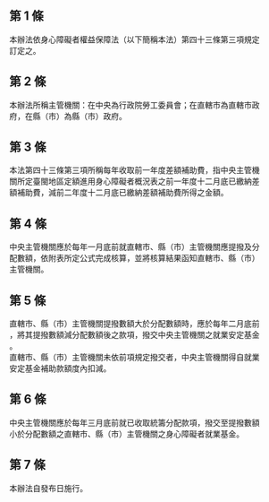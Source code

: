 第 1 條
-------
本辦法依身心障礙者權益保障法（以下簡稱本法）第四十三條第三項規定  
訂定之。

第 2 條
-------
本辦法所稱主管機關：在中央為行政院勞工委員會；在直轄市為直轄市政  
府，在縣（市）為縣（市）政府。

第 3 條
-------
本法第四十三條第三項所稱每年收取前一年度差額補助費，指中央主管機  
關所定臺閩地區定額進用身心障礙者概況表之前一年度十二月底已繳納差  
額補助費，減前二年度十二月底已繳納差額補助費所得之金額。

第 4 條
-------
中央主管機關應於每年一月底前就直轄市、縣（市）主管機關應提撥及分  
配數額，依附表所定公式完成核算，並將核算結果函知直轄市、縣（市）  
主管機關。

第 5 條
-------
直轄市、縣（市）主管機關提撥數額大於分配數額時，應於每年二月底前  
，將其提撥數額減分配數額後之款項，撥交中央主管機關之就業安定基金  
。  
直轄市、縣（市）主管機關未依前項規定撥交者，中央主管機關得自就業  
安定基金補助款額度內扣減。

第 6 條
-------
中央主管機關應於每年三月底前就已收取統籌分配款項，撥交至提撥數額  
小於分配數額之直轄市、縣（市）主管機關之身心障礙者就業基金。

第 7 條
-------
本辦法自發布日施行。

